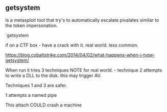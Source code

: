 ## getsystem

Is a metasploit tool that try's to automatically escalate pivalates similar to the token impersonation.

`getsystem

if on a CTF box - have a crack with it. real world. less common.

https://blog.cobaltstrike.com/2014/04/02/what-happens-when-i-type-getsystem/

When run it tries 3 techniques
NOTE for real world. - technique 2 attempts to write a DLL to the disk. this may trigger AV.

Techniques 1 and 3 are safer.

1 attempts a named pipe

This attach COULD crash a machine